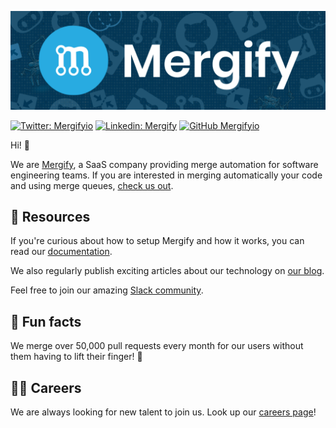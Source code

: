 ![](/profile/banner.png)

[![Twitter: Mergifyio](https://img.shields.io/twitter/follow/Mergifyio?style=social)](https://twitter.com/Mergifyio)
[![Linkedin: Mergify](https://img.shields.io/badge/-Mergify-blue?style=flat-square&logo=Linkedin&logoColor=white&link=https://www.linkedin.com/company/mergify/)](https://www.linkedin.com/company/mergify/)
[![GitHub Mergifyio](https://img.shields.io/github/followers/mergifyio?label=follow%20Mergifyio&style=social)](https://github.com/Mergifyio)

Hi! 👋

We are [Mergify](https://mergify.com), a SaaS company providing merge automation for software engineering teams.
If you are interested in merging automatically your code and using merge queues, [check us out](https://mergify.com).

## 👩‍ Resources

If you're curious about how to setup Mergify and how it works, you can read our [documentation](https://docs.mergify.com).

We also regularly publish exciting articles about our technology on [our blog](https://blog.mergify.com).

Feel free to join our amazing [Slack community](https://slack.mergify.com/).

## 🍿 Fun facts

We merge over 50,000 pull requests every month for our users without them having to lift their finger! 🦾

## 👩‍💻 Careers

We are always looking for new talent to join us. Look up our [careers page](https://careers.mergify.com)!
